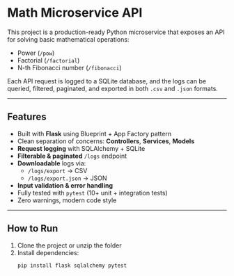 #  Math Microservice API

This project is a production-ready Python microservice that exposes an API for solving basic mathematical operations:

- Power (`/pow`)
- Factorial (`/factorial`)
- N-th Fibonacci number (`/fibonacci`)

Each API request is logged to a SQLite database, and the logs can be queried, filtered, paginated, and exported in both `.csv` and `.json` formats.

---

## Features

- Built with **Flask** using Blueprint + App Factory pattern
- Clean separation of concerns: **Controllers**, **Services**, **Models**
- **Request logging** with SQLAlchemy + SQLite
- **Filterable & paginated** `/logs` endpoint
- **Downloadable** logs via:
  - `/logs/export` → CSV
  - `/logs/export.json` → JSON
- **Input validation & error handling**
- Fully tested with `pytest` (10+ unit + integration tests)
- Zero warnings, modern code style

---

## How to Run

1. Clone the project or unzip the folder  
2. Install dependencies:
   ```bash
   pip install flask sqlalchemy pytest

